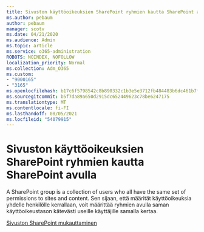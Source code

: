 ```yaml
---
title: Sivuston käyttöoikeuksien SharePoint ryhmien kautta SharePoint avulla
ms.author: pebaum
author: pebaum
manager: scotv
ms.date: 04/21/2020
ms.audience: Admin
ms.topic: article
ms.service: o365-administration
ROBOTS: NOINDEX, NOFOLLOW
localization_priority: Normal
ms.collection: Adm_O365
ms.custom:
- "9000165"
- "3165"
ms.openlocfilehash: b17c6f5798542c8b890332c1b3e5e3712fb484483b6dc461b7fa9fbcc757106d
ms.sourcegitcommit: b5f7da89a650d2915dc652449623c78be6247175
ms.translationtype: MT
ms.contentlocale: fi-FI
ms.lasthandoff: 08/05/2021
ms.locfileid: "54079915"
---
```

# <a name="how-to-customize-sharepoint-site-permissions-via-sharepoint-groups"></a>Sivuston käyttöoikeuksien SharePoint ryhmien kautta SharePoint avulla 

A SharePoint group is a collection of users who all have the same set of permissions to sites and content. Sen sijaan, että määrität käyttöoikeuksia yhdelle henkilölle kerrallaan, voit määrittää ryhmien avulla saman käyttöoikeustason kätevästi useille käyttäjille samalla kertaa.

[Sivuston SharePoint mukauttaminen](https://docs.microsoft.com/sharepoint/customize-sharepoint-site-permissions)